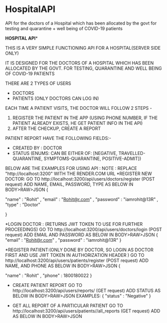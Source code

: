 # HospitalAPI
API for the doctors of a Hospital which has been allocated by the govt for testing and quarantine + well being of  COVID-19 patients

**********HOSPITAL API***********

THIS IS A VERY SIMPLE FUNCTIONING API FOR A HOSPITAL(SERVER SIDE ONLY)

IT IS DESIGNED FOR THE DOCTORS OF A HOSPITAL WHICH HAS BEEN ALLOCATED BY THE GOVT. FOR TESTING, QUARANTINE AND WELL BEING OF COVID-19 PATIENTS

THERE ARE 2 TYPES OF USERS
* DOCTORS
* PATIENTS
(ONLY DOCTORS CAN LOG IN)

EACH TIME A PATIENT VISITS, THE DOCTOR WILL FOLLOW 2 STEPS -
1. REGISTER THE PATIENT IN THE APP (USING PHONE NUMBER, IF THE PATIENT ALREADY EXISTS, HE GET PATIENT INFO IN THE API)
2. AFTER THE CHECKUP, CREATE A REPORT

PATIENT REPORT HAVE THE FOLLOWING FIELDS:-
- CREATED BY : DOCTOR
- STATUS (ENUMS: CAN BE EITHER OF: [NEGATIVE, TRAVELLED-QUARANTINE, SYMPTOMS-QUARANTINE, POSITIVE-ADMIT])

BELOW ARE THE EXAMPLES FOR USING API :
NOTE : REPLACE "http://localhost:3200" WITH THE RENDER.COM URL
*REGISTER NEW DOCTOR:
GO TO http://localhost:3200/api/users/doctors/register (POST request)
ADD NAME, EMAIL, PASSWORD, TYPE AS BELOW IN BODY>RAW>JSON 
{
    
 "name" : "Rohit" ,
"email" : "Rohit@r.com" ,
"password" : "iamrohit@13R" ,
"type" : "Doctor"

}


*LOGIN DOCTOR : (RETURNS JWT TOKEN TO USE FOR FURTHER PROCEEDINGS)
GO TO http://localhost:3200/api/users/doctors/login (POST request)
ADD EMAIL AND PASSWORD AS BELOW IN BODY>RAW>JSON 
{
"email" : "Rohit@r.com" ,
"password" : "iamrohit@13R" 
}


*REGISTER PATIENT:(ONLY DONE BY DOCTOR, SO LOGIN AS DOCTOR FIRST AND USE JWT TOKEN IN AUTHORIZATION HEADER )
GO TO http://localhost:3200/api/users/patients/register (POST request)
ADD NAME, AND PHONE AS BELOW IN BODY>RAW>JSON 
{
    
"name" : "Rohit" ,
"phone" : 1800180022
}


* CREATE PATIENT REPORT
GO TO http://localhost:3200/api/users/reports/<STATUS> (GET request)
ADD STATUS AS BELOW IN BODY>RAW>JSON 
EXAMPLES:
{
    "status" : "Negative" 
}


* GET ALL REPORT OF A PARTICULAR PATIENT
GO TO http://localhost:3200/api/users/patients/<PATIENT-ID>/all_reports (GET request)
ADD AS BELOW IN BODY>RAW>JSON

